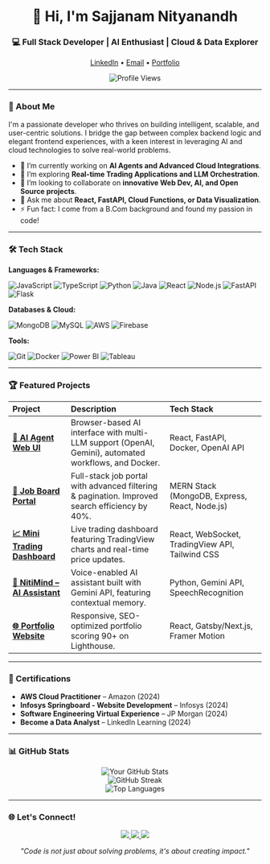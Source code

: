 <h1 align="center">👋 Hi, I'm Sajjanam Nityanandh</h1>
<h3 align="center">💻 Full Stack Developer | AI Enthusiast | Cloud & Data Explorer</h3>

<p align="center">
  <a href="https://www.linkedin.com/in/nityanandh-sajjanam-994543209/">LinkedIn</a> •
  <a href="nnithin357@gmail.com">Email</a> •
  <a href="https://nityanandh.netlify.app/">Portfolio</a>
</p>

<p align="center">
  <img src="https://komarev.com/ghpvc/?username=yourusername&label=Profile%20Views&color=0e75b6&style=flat" alt="Profile Views" />
</p>

---

### 🚀 About Me

I'm a passionate developer who thrives on building intelligent, scalable, and user-centric solutions. I bridge the gap between complex backend logic and elegant frontend experiences, with a keen interest in leveraging AI and cloud technologies to solve real-world problems.

- 🔭 I’m currently working on **AI Agents and Advanced Cloud Integrations**.
- 🌱 I’m exploring **Real-time Trading Applications and LLM Orchestration**.
- 👯 I’m looking to collaborate on **innovative Web Dev, AI, and Open Source projects**.
- 💬 Ask me about **React, FastAPI, Cloud Functions, or Data Visualization**.
- ⚡ Fun fact: I come from a B.Com background and found my passion in code!

---

### 🛠️ Tech Stack

**Languages & Frameworks:**

![JavaScript](https://img.shields.io/badge/JavaScript-F7DF1E?style=for-the-badge&logo=javascript&logoColor=black)
![TypeScript](https://img.shields.io/badge/TypeScript-007ACC?style=for-the-badge&logo=typescript&logoColor=white)
![Python](https://img.shields.io/badge/Python-3776AB?style=for-the-badge&logo=python&logoColor=white)
![Java](https://img.shields.io/badge/Java-ED8B00?style=for-the-badge&logo=openjdk&logoColor=white)
![React](https://img.shields.io/badge/React-20232A?style=for-the-badge&logo=react&logoColor=61DAFB)
![Node.js](https://img.shields.io/badge/Node.js-339933?style=for-the-badge&logo=nodedotjs&logoColor=white)
![FastAPI](https://img.shields.io/badge/FastAPI-009688?style=for-the-badge&logo=fastapi&logoColor=white)
![Flask](https://img.shields.io/badge/Flask-000000?style=for-the-badge&logo=flask&logoColor=white)

**Databases & Cloud:**

![MongoDB](https://img.shields.io/badge/MongoDB-47A248?style=for-the-badge&logo=mongodb&logoColor=white)
![MySQL](https://img.shields.io/badge/MySQL-4479A1?style=for-the-badge&logo=mysql&logoColor=white)
![AWS](https://img.shields.io/badge/AWS-FF9900?style=for-the-badge&logo=amazonaws&logoColor=white)
![Firebase](https://img.shields.io/badge/Firebase-FFCA28?style=for-the-badge&logo=firebase&logoColor=black)

**Tools:**

![Git](https://img.shields.io/badge/Git-F05032?style=for-the-badge&logo=git&logoColor=white)
![Docker](https://img.shields.io/badge/Docker-2496ED?style=for-the-badge&logo=docker&logoColor=white)
![Power BI](https://img.shields.io/badge/Power_BI-F2C811?style=for-the-badge&logo=powerbi&logoColor=black)
![Tableau](https://img.shields.io/badge/Tableau-E97627?style=for-the-badge&logo=tableau&logoColor=white)

---

### 🏆 Featured Projects

| Project | Description | Tech Stack |
| :--- | :--- | :--- |
| **[🤖 AI Agent Web UI](https://github.com/yourusername/ai-agent-ui)** | Browser-based AI interface with multi-LLM support (OpenAI, Gemini), automated workflows, and Docker. | React, FastAPI, Docker, OpenAI API |
| **[💼 Job Board Portal](https://github.com/yourusername/job-board)** | Full-stack job portal with advanced filtering & pagination. Improved search efficiency by 40%. | MERN Stack (MongoDB, Express, React, Node.js) |
| **[📈 Mini Trading Dashboard](https://github.com/yourusername/trading-dash)** | Live trading dashboard featuring TradingView charts and real-time price updates. | React, WebSocket, TradingView API, Tailwind CSS |
| **[🧠 NitiMind – AI Assistant](https://github.com/yourusername/nitimind)** | Voice-enabled AI assistant built with Gemini API, featuring contextual memory. | Python, Gemini API, SpeechRecognition |
| **[🌐 Portfolio Website](https://github.com/yourusername/portfolio)** | Responsive, SEO-optimized portfolio scoring 90+ on Lighthouse. | React, Gatsby/Next.js, Framer Motion |

---

### 📜 Certifications

- **AWS Cloud Practitioner** – Amazon (2024)
- **Infosys Springboard - Website Development** – Infosys (2024)
- **Software Engineering Virtual Experience** – JP Morgan (2024)
- **Become a Data Analyst** – LinkedIn Learning (2024)

---

### 📊 GitHub Stats

<p align="center">
  <img src="https://github-readme-stats.vercel.app/api?username=yourusername&show_icons=true&theme=radical&hide_border=true" alt="Your GitHub Stats" />
  <br/>
  <img src="https://github-readme-streak-stats.herokuapp.com/?user=yourusername&theme=radical&hide_border=true" alt="GitHub Streak" />
  <br/>
  <img src="https://github-readme-stats.vercel.app/api/top-langs/?username=yourusername&layout=compact&theme=radical&hide_border=true" alt="Top Languages" />
</p>

---

### 🌐 Let's Connect!

<p align="center">
  <a href="https://www.linkedin.com/in/nityanandh-sajjanam-994543209/">
    <img src="https://img.shields.io/badge/LinkedIn-0077B5?style=for-the-badge&logo=linkedin&logoColor=white" />
  </a>
  <a href="mailto:nnithin357@email.com">
    <img src="https://img.shields.io/badge/Gmail-D14836?style=for-the-badge&logo=gmail&logoColor=white" />
  </a>
  <a href="https://nityanandh.netlify.app/">
    <img src="https://img.shields.io/badge/Portfolio-%23000000.svg?style=for-the-badge&logo=react&logoColor=white" />
  </a>
</p>

<p align="center">
  <i>"Code is not just about solving problems, it's about creating impact."</i>
</p>
